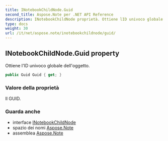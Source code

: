 ```yaml
---
title: INotebookChildNode.Guid
second_title: Aspose.Note per .NET API Reference
description: INotebookChildNode proprietà. Ottiene lID univoco globale delloggetto.
type: docs
weight: 30
url: /it/net/aspose.note/inotebookchildnode/guid/
---
```

## INotebookChildNode.Guid property

Ottiene l'ID univoco globale dell'oggetto.

```csharp
public Guid Guid { get; }
```

### Valore della proprietà

Il GUID.

### Guarda anche

* interface [INotebookChildNode](../)
* spazio dei nomi [Aspose.Note](../../inotebookchildnode/)
* assemblea [Aspose.Note](../../../)


